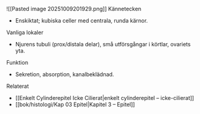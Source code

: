 ![[Pasted image 20251009201929.png]]
Kännetecken
- Enskiktat; kubiska celler med centrala, runda kärnor.

Vanliga lokaler
- Njurens tubuli (prox/distala delar), små utförsgångar i körtlar, ovariets yta.

Funktion
- Sekretion, absorption, kanalbeklädnad.

Relaterat
- [[Enkelt Cylinderepitel Icke Cilierat|enkelt cylinderepitel – icke-cilierat]]
- [[bok/histologi/Kap 03 Epitel|Kapitel 3 – Epitel]]

